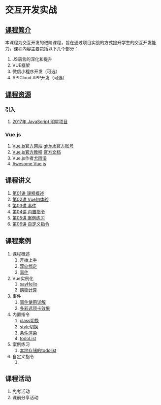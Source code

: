 # 交互开发实战

## [课程简介](https://github.com/BestACE/interaction/issues/1)

本课程为交互开发的进阶课程，旨在通过项目实战的方式提升学生的交互开发能力，课程内容主要包括以下几个部分：
1. JS语言的深化和提升
2. VUE框架
3. 微信小程序开发（可选）
4. APICloud APP开发（可选）

## [课程资源](https://github.com/BestACE/interaction/issues/2)
### 引入
1. [2017年 JavaScript 明星项目](https://risingstars.js.org/2017/zh)

### Vue.js
1. [Vue.js官方网站](https://cn.vuejs.org/)  [github官方账号](https://github.com/vuejs/vue)
2. [Vue.js官方教程](https://cn.vuejs.org/v2/guide/) [官方文档](https://cn.vuejs.org/v2/api/)
3. Vue.js作者[尤雨溪](http://evanyou.me/)
4. [Awesome Vue.js](https://github.com/vuejs/awesome-vue)

## 课程讲义
1. [第01讲 课程概述](https://bestace.github.io/interaction/ppts/ppt/01.html)
2. [第02讲 Vue初体验](https://bestace.github.io/interaction/ppts/ppt/02.html)
3. [第03讲 事件](https://bestace.github.io/interaction/ppts/ppt/03.html)
4. [第04讲 内置指令](https://bestace.github.io/interaction/ppts/ppt/04.html)
5. [第05讲 案例练习](https://bestace.github.io/interaction/ppts/ppt/05.html)
6. [第06讲 自定义指令](https://bestace.github.io/interaction/ppts/ppt/06.html)

## 课程案例
1. 课程概述
	1. [开始上手](https://bestace.github.io/interaction/demos/01/01开始操作.html)
	2. [双向绑定](https://bestace.github.io/interaction/demos/01/02双向绑定.html)
	3. [事件](https://bestace.github.io/interaction/demos/01/03事件.html)
2. Vue实例化
	1. [sayHello](https://bestace.github.io/interaction/demos/02/01sayHello.html)
	2. [购物计算](https://bestace.github.io/interaction/demos/02/02table.html)
3. 事件
    1. [事件使用详解](https://bestace.github.io/interaction/demos/03/01event.html)
	2. [多彩选项卡效果](https://bestace.github.io/interaction/demos/03/02tab.html)
4. 内置指令
	1. [class切换](https://bestace.github.io/interaction/demos/04/01class.html)
	2. [style切换](https://bestace.github.io/interaction/demos/04/02style.html)
	3. [条件渲染](https://bestace.github.io/interaction/demos/04/03if.html)
	4. [todoList](https://bestace.github.io/interaction/demos/04/04todo.html)
5. 案例练习
	1. [本地存储的todolist](https://bestace.github.io/interaction/demos/05/01todo.html)
6. 自定义指令
	1. []()

## 课程活动
1. 免考活动
2. 课前分享活动